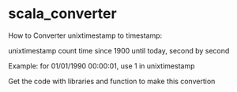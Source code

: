 # scala_converter
How to Converter unixtimestamp to timestamp:

unixtimestamp count time since 1900 until today, second by second

Example: for 01/01/1990 00:00:01, use 1 in unixtimestamp

Get the code with libraries and function to make this convertion

